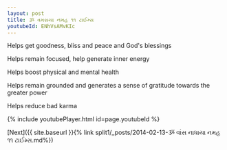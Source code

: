 ```yaml
---
layout: post
title: ૐ વમસયા નમહ ૧૧ ટાઈમ્સ
youtubeId: ENhVsAMvKIc
---
```

 
 
Helps get goodness, bliss and peace and God's blessings
 
Helps remain focused, help generate inner energy 
 
Helps boost physical and mental health 
 
Helps remain grounded and generates a sense of gratitude towards the greater power 
 
Helps reduce bad karma
 
 
 
 


{% include youtubePlayer.html id=page.youtubeId %}
 
[Next]({{ site.baseurl }}{% link  split1/_posts/2014-02-13-ૐ વાંસ નાધાયા નમહ ૧૧ ટાઈમ્સ.md%})
 
